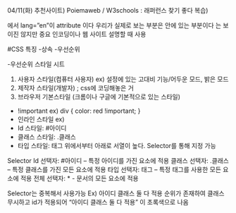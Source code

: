 04/11(화)
추천사이트)
Poiemaweb / W3schools : 래퍼런스 찾기 좋다
복습)
<html lang=”en”> 에서 lang=”en”이 attribute 이다
우리가 실제로 보는 부분은 <body> </body> 안에 있는 부분이다
<head> </head>는 보이진 않지만 중요 인코딩이나 웹 사이트 설명할 때 사용

#CSS 특징
-상속
-우선순위

-우선순위
스타일 시트
1.	사용자 스타일(컴퓨터 사용자) ex) 설정에 있는 고대비 기능/어두운 모드, 밝은 모드
2.	제작자 스타일(개발자) ; css에 코딩해놓은 거
3.	브라우저 기본스타일 (크롬이나 구글에 기본적으로 있는 스타일)
-	!important ex) div { color: red !important; }
-	인라인 스타일 ex) <div style=”color:green;”>
-	Id 스타일: #아이디
-	클래스 스타일: .클래스
-	타입 스타일: 태그
위에서부터 아래로 서열이 높다. 
Selector를 통해 지정 가능 

Selector
Id 선택자: #아이디 – 특정 아이디를 가진 요소에 적용
클래스 선택자: .클래스 – 특정 클래스를 가진 모든 요소에 적용
타입 선택자: 태그 – 특정 태그를 사용한 모든 요소에 적용
전체 선택자: * - 문서의 모든 요소에 적용

Selector는 중복해서 사용가능 
Ex) <hi id=”green” class=”red”> 아이디 클래스 둘 다 적용 </h1>
순위가 존재하여 클래스 무시하고 id가 적용되어 “아이디 클래스 둘 다 적용” 이 초록색으로 나옴


